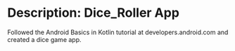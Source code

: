 # Description: Dice_Roller App

Followed the Android Basics in Kotlin tutorial at developers.android.com and created a dice game app.
